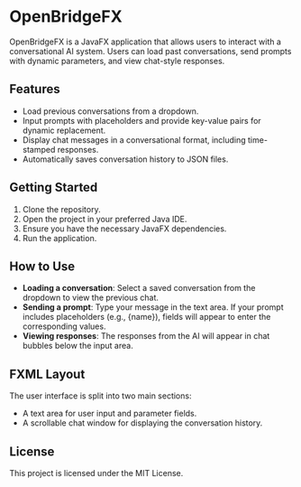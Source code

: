 # OpenBridgeFX

OpenBridgeFX is a JavaFX application that allows users to interact with a conversational AI system. Users can load past conversations, send prompts with dynamic parameters, and view chat-style responses.

## Features

- Load previous conversations from a dropdown.
- Input prompts with placeholders and provide key-value pairs for dynamic replacement.
- Display chat messages in a conversational format, including time-stamped responses.
- Automatically saves conversation history to JSON files.

## Getting Started

1. Clone the repository.
2. Open the project in your preferred Java IDE.
3. Ensure you have the necessary JavaFX dependencies.
4. Run the application.

## How to Use

- **Loading a conversation**: Select a saved conversation from the dropdown to view the previous chat.
- **Sending a prompt**: Type your message in the text area. If your prompt includes placeholders (e.g., {name}), fields will appear to enter the corresponding values.
- **Viewing responses**: The responses from the AI will appear in chat bubbles below the input area.

## FXML Layout

The user interface is split into two main sections:
- A text area for user input and parameter fields.
- A scrollable chat window for displaying the conversation history.

## License

This project is licensed under the MIT License.
